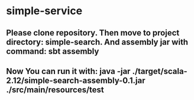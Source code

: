 # simple-service

Please clone repository. Then move to project directory: simple-search. And assembly jar with command: sbt assembly
--
Now You can run it with: java -jar ./target/scala-2.12/simple-search-assembly-0.1.jar ./src/main/resources/test
--
